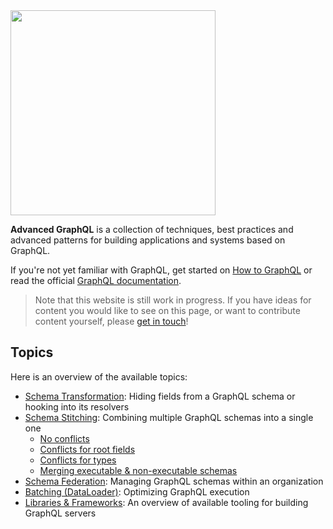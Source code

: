 <img src="https://imgur.com/UlE80Qv.png" width="328" />

**Advanced GraphQL** is a collection of techniques, best practices and advanced patterns for building applications and systems based on GraphQL.

If you're not yet familiar with GraphQL, get started on [How to GraphQL](https://www.howtographql.com/) or read the official [GraphQL documentation](http://www.graphql.org/).

> Note that this website is still work in progress. If you have ideas for content you would like to see on this page, or want to contribute content yourself, please [get in touch](mailto:hello@graph.cool)!

## Topics

Here is an overview of the available topics:

* [Schema Transformation](./graphql-gateway/schema-transformation.md): Hiding fields from a GraphQL schema or hooking into its resolvers
* [Schema Stitching](./graphql-gateway/schema-stitching.md): Combining multiple GraphQL schemas into a single one
  * [No conflicts](./graphql-gateway/schema-stitching/ex1.md)
  * [Conflicts for root fields](./graphql-gateway/schema-stitching/ex2.md)
  * [Conflicts for types](./graphql-gateway/schema-stitching/ex3.md)
  * [Merging executable & non-executable schemas](./graphql-gateway/schema-stitching/ex4.md)
* [Schema Federation](./graphql-gateway/schema-federation.md): Managing GraphQL schemas within an organization
* [Batching (DataLoader)](./graphql-gateway/batching-dataloader.md): Optimizing GraphQL execution
* [Libraries & Frameworks](./graphql-gateway/libraries-frameworks.md): An overview of available tooling for building GraphQL servers